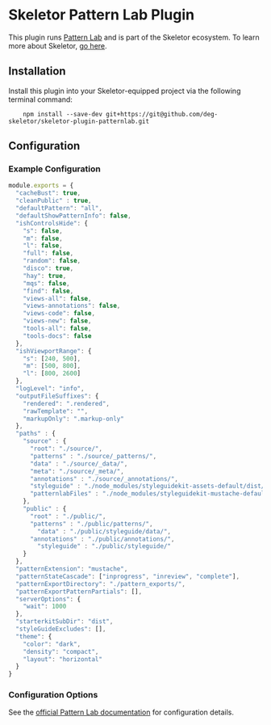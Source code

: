 # Skeletor Pattern Lab Plugin
This plugin runs [Pattern Lab](http://patternlab.io) and is part of the Skeletor ecosystem. To learn more about Skeletor, [go here](https://github.com/deg-skeletor/skeletor-core).

## Installation
Install this plugin into your Skeletor-equipped project via the following terminal command: 
```
    npm install --save-dev git+https://git@github.com/deg-skeletor/skeletor-plugin-patternlab.git
```

## Configuration

### Example Configuration
```js
module.exports = {
  "cacheBust": true,
  "cleanPublic" : true,
  "defaultPattern": "all",
  "defaultShowPatternInfo": false,
  "ishControlsHide": {
    "s": false,
    "m": false,
    "l": false,
    "full": false,
    "random": false,
    "disco": true,
    "hay": true,
    "mqs": false,
    "find": false,
    "views-all": false,
    "views-annotations": false,
    "views-code": false,
    "views-new": false,
    "tools-all": false,
    "tools-docs": false
  },
  "ishViewportRange": {
    "s": [240, 500],
    "m": [500, 800],
    "l": [800, 2600]
  },
  "logLevel": "info",
  "outputFileSuffixes": {
    "rendered": ".rendered",
    "rawTemplate": "",
    "markupOnly": ".markup-only"
  },
  "paths" : {
    "source" : {
      "root": "./source/",
      "patterns" : "./source/_patterns/",
      "data" : "./source/_data/",
      "meta": "./source/_meta/",
      "annotations" : "./source/_annotations/",
      "styleguide" : "./node_modules/styleguidekit-assets-default/dist/",
      "patternlabFiles" : "./node_modules/styleguidekit-mustache-default/views"
    },
    "public" : {
      "root" : "./public/",
      "patterns" : "./public/patterns/",
        "data" : "./public/styleguide/data/",
      "annotations" : "./public/annotations/",
        "styleguide" : "./public/styleguide/"
    }
  },
  "patternExtension": "mustache",
  "patternStateCascade": ["inprogress", "inreview", "complete"],
  "patternExportDirectory": "./pattern_exports/",
  "patternExportPatternPartials": [],
  "serverOptions": {
    "wait": 1000
  },
  "starterkitSubDir": "dist",
  "styleGuideExcludes": [],
  "theme": {
    "color": "dark",
    "density": "compact",
    "layout": "horizontal"
  }
}
```

### Configuration Options

See the [official Pattern Lab documentation](http://patternlab.io/docs/advanced-config-options.html) for configuration details.